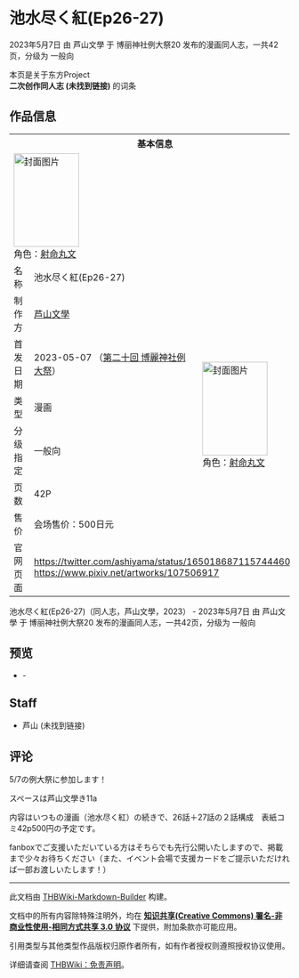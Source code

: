 # 池水尽く紅(Ep26-27)

<!-- source html: G:\repos\THBWiki-Markdown-Builder\THBWikiMarkdown\Temp\main\e\ee\ns0%3A%E6%B1%A0%E6%B0%B4%E5%B0%BD%E3%81%8F%E7%B4%85%28Ep26-27%29.html -->

2023年5月7日 由 芦山文學 于 博丽神社例大祭20 发布的漫画同人志，一共42页，分级为 一般向

本页是关于东方Project  
 **二次创作同人志 (未找到链接)** 的词条
## 作品信息

<table><tbody><tr><th colspan="3">基本信息</th></tr><tr><td class="cover-artwork-mobile" colspan="2"><a href="./文件-池水尽く紅(Ep26-27)封面.jpg.md" class="image" title="封面图片"><img alt="封面图片" src="https://upload.thwiki.cc/thumb/7/7e/%E6%B1%A0%E6%B0%B4%E5%B0%BD%E3%81%8F%E7%B4%85%28Ep26-27%29%E5%B0%81%E9%9D%A2.jpg/117px-%E6%B1%A0%E6%B0%B4%E5%B0%BD%E3%81%8F%E7%B4%85%28Ep26-27%29%E5%B0%81%E9%9D%A2.jpg" decoding="async" loading="lazy" width="117" height="168" srcset="https://upload.thwiki.cc/thumb/7/7e/%E6%B1%A0%E6%B0%B4%E5%B0%BD%E3%81%8F%E7%B4%85%28Ep26-27%29%E5%B0%81%E9%9D%A2.jpg/176px-%E6%B1%A0%E6%B0%B4%E5%B0%BD%E3%81%8F%E7%B4%85%28Ep26-27%29%E5%B0%81%E9%9D%A2.jpg 1.5x, https://upload.thwiki.cc/thumb/7/7e/%E6%B1%A0%E6%B0%B4%E5%B0%BD%E3%81%8F%E7%B4%85%28Ep26-27%29%E5%B0%81%E9%9D%A2.jpg/234px-%E6%B1%A0%E6%B0%B4%E5%B0%BD%E3%81%8F%E7%B4%85%28Ep26-27%29%E5%B0%81%E9%9D%A2.jpg 2x" data-file-width="610" data-file-height="874"></a><div class="cover-char">角色：<a href="./射命丸文.md" title="射命丸文">射命丸文</a></div></td>
</tr><tr><td class="label">名称</td><td colspan="2"> 池水尽く紅(Ep26-27) </td></tr><tr><td class="label">制作方</td><td><a href="./芦山文學.md" title="芦山文學">芦山文學</a></td><td class="cover-artwork" rowspan="6" style="min-width:168px;"><a href="./文件-池水尽く紅(Ep26-27)封面.jpg.md" class="image" title="封面图片"><img alt="封面图片" src="https://upload.thwiki.cc/thumb/7/7e/%E6%B1%A0%E6%B0%B4%E5%B0%BD%E3%81%8F%E7%B4%85%28Ep26-27%29%E5%B0%81%E9%9D%A2.jpg/117px-%E6%B1%A0%E6%B0%B4%E5%B0%BD%E3%81%8F%E7%B4%85%28Ep26-27%29%E5%B0%81%E9%9D%A2.jpg" decoding="async" loading="lazy" width="117" height="168" srcset="https://upload.thwiki.cc/thumb/7/7e/%E6%B1%A0%E6%B0%B4%E5%B0%BD%E3%81%8F%E7%B4%85%28Ep26-27%29%E5%B0%81%E9%9D%A2.jpg/176px-%E6%B1%A0%E6%B0%B4%E5%B0%BD%E3%81%8F%E7%B4%85%28Ep26-27%29%E5%B0%81%E9%9D%A2.jpg 1.5x, https://upload.thwiki.cc/thumb/7/7e/%E6%B1%A0%E6%B0%B4%E5%B0%BD%E3%81%8F%E7%B4%85%28Ep26-27%29%E5%B0%81%E9%9D%A2.jpg/234px-%E6%B1%A0%E6%B0%B4%E5%B0%BD%E3%81%8F%E7%B4%85%28Ep26-27%29%E5%B0%81%E9%9D%A2.jpg 2x" data-file-width="610" data-file-height="874"></a><div class="cover-char">角色：<a href="./射命丸文.md" title="射命丸文">射命丸文</a></div></td>
</tr><tr><td class="label">首发日期</td><td>2023-05-07&#160;（<a href="/展会作品列表?e=%E5%8D%9A%E4%B8%BD%E7%A5%9E%E7%A4%BE%E4%BE%8B%E5%A4%A7%E7%A5%AD%2320">第二十回 博麗神社例大祭</a>）</td></tr><tr><td class="label">类型</td><td>漫画</td></tr><tr><td class="label">分级指定</td><td>一般向</td></tr><tr><td class="label">页数</td><td>42P</td></tr><tr><td class="label">售价</td><td>会场售价：500日元</td></tr>
<tr><td class="label">官网页面</td><td colspan="2"><a rel="nofollow" class="external free" href="https://twitter.com/ashiyama/status/1650186871157444609">https://twitter.com/ashiyama/status/1650186871157444609</a><br><a rel="nofollow" class="external free" href="https://www.pixiv.net/artworks/107506917">https://www.pixiv.net/artworks/107506917</a></td></tr></tbody></table>

池水尽く紅(Ep26-27)（同人志，芦山文學，2023） - 2023年5月7日 由 芦山文學 于 博丽神社例大祭20 发布的漫画同人志，一共42页，分级为 一般向
## 预览
- [](./文件-池水尽く紅(Ep26-27)预览图1.png.md)- [](./文件-池水尽く紅(Ep26-27)预览图2.png.md)

## Staff
- 芦山 (未找到链接)

## 评论

  
5/7の例大祭に参加します！  

スペースは芦山文學き11a  

内容はいつもの漫画（池水尽く紅）の続きで、26話＋27話の２話構成　表紙コミ42p500円の予定です。  

fanboxでご支援いただいている方はそちらでも先行公開いたしますので、掲載まで少々お待ちください（また、イベント会場で支援カードをご提示いただければ一部お渡しいたします！）
  







---

此文档由 [THBWiki-Markdown-Builder](https://github.com/Delsin-Yu/THBWiki-Markdown-Builder) 构建。

文档中的所有内容除特殊注明外，均在 [**知识共享(Creative Commons) 署名-非商业性使用-相同方式共享 3.0 协议**](https://creativecommons.org/licenses/by-sa/3.0/deed.zh-hans) 下提供，附加条款亦可能应用。

引用类型与其他类型作品版权归原作者所有，如有作者授权则遵照授权协议使用。

详细请查阅 [THBWiki：免责声明](https://thbwiki.cc/THBWiki:%E5%85%8D%E8%B4%A3%E5%A3%B0%E6%98%8E)。

